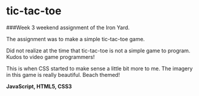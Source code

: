 # tic-tac-toe


###Week 3 weekend assignment of the Iron Yard. 

The assignment was to make a simple tic-tac-toe game.

Did not realize at the time that tic-tac-toe is not a simple game to program. Kudos to video game programmers!

This is when CSS started to make sense a little bit more to me. The imagery in this game is really beautiful. Beach themed!

**JavaScript, HTML5, CSS3**
